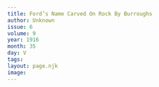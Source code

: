 ```yaml
---
title: Ford’s Name Carved On Rock By Burroughs
author: Unknown
issue: 6
volume: 9
year: 1916
month: 35
day: V
tags:
layout: page.njk
image:
---
```

